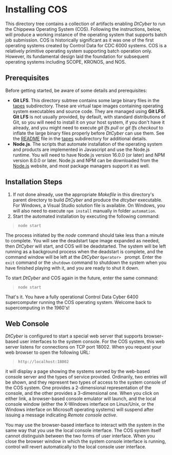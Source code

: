 # Installing COS
This directory tree contains a collection of artifacts enabling *DtCyber* to run the
Chippewa Operating System (COS). Following the instructions, below, will produce a working instance of the operating system that supports batch job submission. COS is
historically significant as it was one of the first operating systems created by
Control Data for CDC 6000 systems. COS is a relatively primitive operating system
supporting batch operation only. However, its fundamental design laid the foundation
for subsequent operating systems including SCOPE, KRONOS, and NOS.

## Prerequisites
Before getting started, be aware of some details and prerequisites:

- **Git LFS**. This directory subtree contains some large binary files in the
[tapes](tapes) subdirectory. These are virtual tape images containing operating
system executables and source code. They are managed using **Git LFS**. **Git LFS**
is not usually provided, by default, with standard distributions of Git, so you will
need to install it on your host system, if you don't have it already, and you might
need to execute *git lfs pull* or *git lfs checkout* to inflate the large binary
files properly before *DtCyber* can use them. See the [README](tapes/README.md) file
in the [tapes](tapes) subdirectory for additional details.
- **Node.js**. The scripts that automate installation of the operating system and
products are implemented in Javascript and use the Node.js runtime. You will need
to have Node.js version 16.0.0 (or later) and NPM version 8.0.0 or later. Node.js and
NPM can be downloaded from the [Node.js](https://nodejs.org/) website, and most
package managers support it as well.

## Installation Steps
1. If not done already, use the appropriate *Makefile* in this directory's parent
directory to build *DtCyber* and produce the *dtcyber* executable. For Windows, a
Visual Studio solution file is available. On Windows, you will also need to execute
`npm install` manually in folder `automation`.
2. Start the automated installation by executing the following command:

>`node start`

The process initiated by the *node* command should take less than a minute to complete.
You will see the deadstart tape image expanded as needed, then *DtCyber* will start,
and COS will be deadstarted. The system will be left running as a background process
when the deadstart is complete, and the command window will be left at the *DtCyber*
`Operator> ` prompt. Enter the `exit` command or the `shutdown` command to shutdown the
system when you have finished playing with it, and you are ready to shut it down.

To start *DtCyber* and COS again in the future, enter the same command:

>`node start`

That's it. You have a fully operational Control Data Cyber 6400 supercomputer
running the COS operating system. Welcome back to supercomputing in the 1960's!

## Web Console
*DtCyber* is configured to start a special web server that supports browser-based user
interfaces to the system console. For the COS system, this web server listens for
connections on TCP port 18002. When you request your web browser to open the following
URL:

>`http://localhost:18002`

it will display a page showing the systems served by the web-based console server and the
types of service provided. Ordinarily, two entries will be shown, and they represent two
types of access to the system console of the COS system. One provides a 2-dimensional
representation of the console, and the other provides a 3-dimensional one. When you click on either link, a browser-based console emulator will launch, and the local console window
(either the X-Windows interface on Linux/Unix, or the Windows interface on Microsoft operating
systems) will suspend after issuing a message indicating *Remote console active*.

You may use the browser-based interface to interact with the system in the same way that you
use the local console interface. The COS system itself cannot distinguish between the
two forms of user interface. When you close the browser window in which the system console
interface is running, control will revert automatically to the local console user interface.
